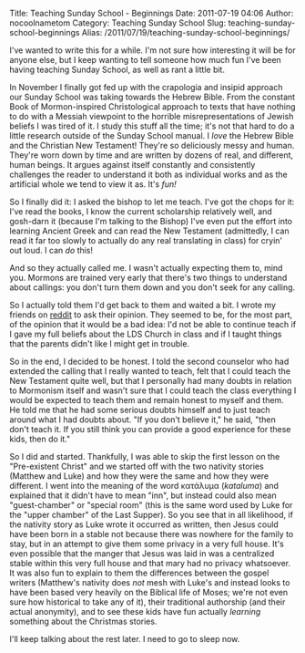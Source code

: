 Title: Teaching Sunday School - Beginnings
Date: 2011-07-19 04:06
Author: nocoolnametom
Category: Teaching Sunday School
Slug: teaching-sunday-school-beginnings
Alias: /2011/07/19/teaching-sunday-school-beginnings/

I've wanted to write this for a while. I'm not sure how interesting it will be for anyone else, but I keep wanting to tell someone how much fun I've been having teaching Sunday School, as well as rant a little bit.

In November I finally got fed up with the crapologia and insipid approach our Sunday School was taking towards the Hebrew Bible. From the constant Book of Mormon-inspired Christological approach to texts that have nothing to do with a Messiah viewpoint to the horrible misrepresentations of Jewish beliefs I was tired of it. I study this stuff all the time; it's not that hard to do a little research outside of the Sunday School manual. I *love* the Hebrew Bible and the Christian New Testament! They're so deliciously messy and human. They're worn down by time and are written by dozens of real, and different, human beings. It argues against itself constantly and consistently challenges the reader to understand it both as individual works and as the artificial whole we tend to view it as. It's *fun!*

So I finally did it: I asked the bishop to let me teach. I've got the chops for it: I've read the books, I know the current scholarship relatively well, and gosh-darn it (because I'm talking to the Bishop) I've even put the effort into learning Ancient Greek and can read the New Testament (admittedly, I can read it far too slowly to actually do any real translating in class) for cryin' out loud. I can *do* this!

And so they actually called me. I wasn't actually expecting them to, mind you. Mormons are trained very early that there's two things to understand about callings: you don't turn them down and you don't seek for any calling.

So I actually told them I'd get back to them and waited a bit. I wrote my friends on [reddit][] to ask their opinion. They seemed to be, for the most part, of the opinion that it would be a bad idea: I'd not be able to continue teach if I gave my full beliefs about the LDS Church in class and if I taught things that the parents didn't like I might get in trouble.

So in the end, I decided to be honest. I told the second counselor who had extended the calling that I really wanted to teach, felt that I could teach the New Testament quite well, but that I personally had many doubts in relation to Mormonism itself and wasn't sure that I could teach the class everything I would be expected to teach them and remain honest to myself and them. He told me that he had some serious doubts himself and to just teach around what I had doubts about. "If you don't believe it," he said, "then don't teach it. If you still think you can provide a good experience for these kids, then do it."

So I did and started. Thankfully, I was able to skip the first lesson on the "Pre-existent Christ" and we started off with the two nativity stories (Matthew and Luke) and how they were the same and how they were different. I went into the meaning of the word κατάλυμα (*kataluma*) and explained that it didn't have to mean "inn", but instead could also mean "guest-chamber" or "special room" (this is the same word used by Luke for the "upper chamber" of the Last Supper). So you see that in all likelihood, if the nativity story as Luke wrote it occurred as written, then Jesus could have been born in a stable not because there was nowhere for the family to stay, but in an attempt to give them some privacy in a very full house. It's even possible that the manger that Jesus was laid in was a centralized stable within this very full house and that mary had no privacy whatsoever. It was also fun to explain to them the differences between the gospel writers (Matthew's nativity does *not* mesh with Luke's and instead looks to have been based very heavily on the Biblical life of Moses; we're not even sure how historical to take any of it), their traditional authorship (and their actual anonymity), and to see these kids have fun actually *learning* something about the Christmas stories.

I'll keep talking about the rest later. I need to go to sleep now.

[reddit]: http://exmormon.reddit.com/
